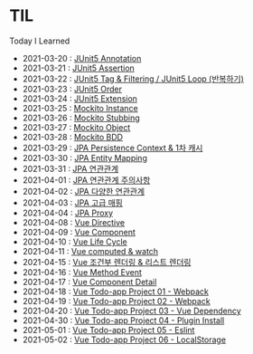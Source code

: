 # TIL
Today I Learned

* 2021-03-20 : [JUnit5 Annotation](Junit5/2021-03-20.md) <br>
* 2021-03-21 : [JUnit5 Assertion](Junit5/2021-03-21.md) <br>
* 2021-03-22 : [JUnit5 Tag & Filtering / JUnit5 Loop (반복하기)](Junit5/2021-03-22.md) <br>
* 2021-03-23 : [JUnit5 Order](Junit5/2021-03-23.md) <br>
* 2021-03-24 : [JUnit5 Extension](Junit5/2021-03-24.md) <br>
* 2021-03-25 : [Mockito Instance](Junit5/2021-03-25.md) <br>
* 2021-03-26 : [Mockito Stubbing](Junit5/2021-03-26.md) <br>
* 2021-03-27 : [Mockito Object](Junit5/2021-03-27.md) <br>
* 2021-03-28 : [Mockito BDD](Junit5/2021-03-28.md) <br>
* 2021-03-29 : [JPA Persistence Context & 1차 캐시](JPA/2021-03-29.md) <br>
* 2021-03-30 : [JPA Entity Mapping](JPA/2021-03-30.md) <br>
* 2021-03-31 : [JPA 연관관계](JPA/2021-03-31.md) <br>
* 2021-04-01 : [JPA 연관관계 주의사항](JPA/2021-04-01.md) <br>
* 2021-04-02 : [JPA 다양한 연관관계](JPA/2021-04-02.md) <br>
* 2021-04-03 : [JPA 고급 매핑](JPA/2021-04-03.md) <br>
* 2021-04-04 : [JPA Proxy](JPA/2021-04-04.md) <br>
* 2021-04-08 : [Vue Directive](Vue/2021-04-08.md) <br>
* 2021-04-09 : [Vue Component](Vue/2021-04-09.md) <br>
* 2021-04-10 : [Vue Life Cycle](Vue/2021-04-10.md) <br>
* 2021-04-11 : [Vue computed & watch](Vue/2021-04-11.md) <br>
* 2021-04-15 : [Vue 조건부 렌더링 & 리스트 렌더링](Vue/2021-04-15.md) <br>
* 2021-04-16 : [Vue Method Event](Vue/2021-04-16.md) <br>
* 2021-04-17 : [Vue Component Detail](Vue/2021-04-17.md) <br>
* 2021-04-18 : [Vue Todo-app Project 01 - Webpack](Vue/2021-04-18.md) <br>
* 2021-04-19 : [Vue Todo-app Project 02 - Webpack](Vue/2021-04-19.md) <br>
* 2021-04-20 : [Vue Todo-app Project 03 - Vue Dependency](Vue/2021-04-20.md) <br>
* 2021-04-30 : [Vue Todo-app Project 04 - Plugin Install](Vue/2021-04-30.md) <br>
* 2021-05-01 : [Vue Todo-app Project 05 - Eslint](Vue/2021-05-01.md) <br>
* 2021-05-02 : [Vue Todo-app Project 06 - LocalStorage](Vue/2021-05-02.md) <br><br>

